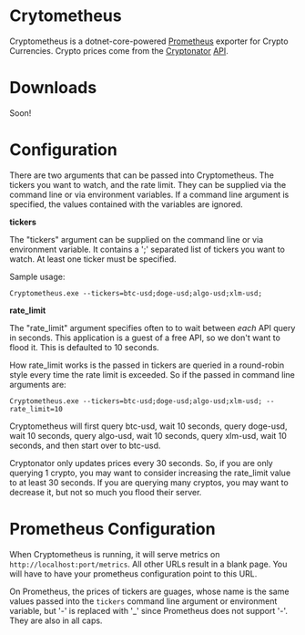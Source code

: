 # Crytometheus

Cryptometheus is a dotnet-core-powered [Prometheus](https://prometheus.io/) exporter for Crypto Currencies.  Crypto prices come from the [Cryptonator](https://www.cryptonator.com/) [API](https://www.cryptonator.com/api).

# Downloads

Soon!

# Configuration

There are two arguments that can be passed into Cryptometheus.  The tickers you want to watch, and the rate limit.  They can be supplied via the command line or via environment variables.  If a command line argument is specified, the values contained with the variables are ignored.

**tickers**

The "tickers" argument can be supplied on the command line or via environment variable.  It contains a ';' separated list of tickers you want to watch.  At least one ticker must be specified.

Sample usage: 

```
Cryptometheus.exe --tickers=btc-usd;doge-usd;algo-usd;xlm-usd;
```

**rate_limit**

The "rate_limit" argument specifies often to to wait between _each_ API query in seconds.  This application is a guest of a free API, so we don't want to flood it.  This is defaulted to 10 seconds.

How rate_limit works is the passed in tickers are queried in a round-robin style every time the rate limit is exceeded.  So if the passed in command line arguments are:

```
Cryptometheus.exe --tickers=btc-usd;doge-usd;algo-usd;xlm-usd; --rate_limit=10
```

Cryptometheus will first query btc-usd, wait 10 seconds, query doge-usd, wait 10 seconds, query algo-usd, wait 10 seconds, query xlm-usd, wait 10 seconds, and then start over to btc-usd.

Cryptonator only updates prices every 30 seconds.  So, if you are only querying 1 crypto, you may want to consider increasing the rate_limit value to at least 30 seconds.  If you are querying many cryptos, you may want to decrease it, but not so much you flood their server.

# Prometheus Configuration

When Cryptometheus is running, it will serve metrics on ```http://localhost:port/metrics```. All other URLs result in a blank page.  You will have to have your prometheus configuration point to this URL.

On Prometheus, the prices of tickers are guages, whose name is the same values passed into the ```tickers``` command line argument or environment variable, but '-' is replaced with '_' since Prometheus does not support '-'.  They are also in all caps.
